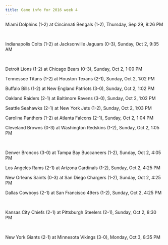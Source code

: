 ```yaml
---
title: Game info for 2016 week 4
---
```

Miami Dolphins (1-2) at Cincinnati Bengals (1-2), Thursday, Sep 29, 8:26 PM


<br/>

Indianapolis Colts (1-2) at Jacksonville Jaguars (0-3), Sunday, Oct 2, 9:35 AM


<br/>

Detroit Lions (1-2) at Chicago Bears (0-3), Sunday, Oct 2, 1:00 PM

Tennessee Titans (1-2) at Houston Texans (2-1), Sunday, Oct 2, 1:02 PM

Buffalo Bills (1-2) at New England Patriots (3-0), Sunday, Oct 2, 1:02 PM

Oakland Raiders (2-1) at Baltimore Ravens (3-0), Sunday, Oct 2, 1:02 PM

Seattle Seahawks (2-1) at New York Jets (1-2), Sunday, Oct 2, 1:03 PM

Carolina Panthers (1-2) at Atlanta Falcons (2-1), Sunday, Oct 2, 1:04 PM

Cleveland Browns (0-3) at Washington Redskins (1-2), Sunday, Oct 2, 1:05 PM


<br/>

Denver Broncos (3-0) at Tampa Bay Buccaneers (1-2), Sunday, Oct 2, 4:05 PM

Los Angeles Rams (2-1) at Arizona Cardinals (1-2), Sunday, Oct 2, 4:25 PM

New Orleans Saints (0-3) at San Diego Chargers (1-2), Sunday, Oct 2, 4:25 PM

Dallas Cowboys (2-1) at San Francisco 49ers (1-2), Sunday, Oct 2, 4:25 PM


<br/>

Kansas City Chiefs (2-1) at Pittsburgh Steelers (2-1), Sunday, Oct 2, 8:30 PM


<br/>

New York Giants (2-1) at Minnesota Vikings (3-0), Monday, Oct 3, 8:35 PM

